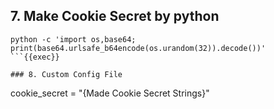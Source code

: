 
## 7. Make Cookie Secret by python

```
python -c 'import os,base64; print(base64.urlsafe_b64encode(os.urandom(32)).decode())'
```{{exec}}

### 8. Custom Config File

```
cookie_secret = "{Made Cookie Secret Strings}"
```
